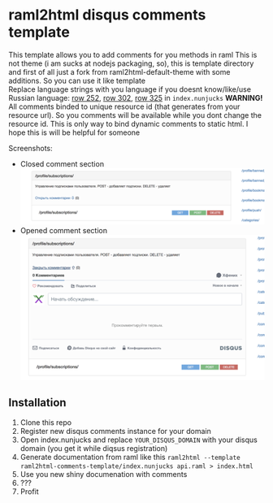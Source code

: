 # raml2html disqus comments template
This template allows you to add comments for you methods in raml
This is not theme (i am sucks at nodejs packaging, so), this is template directory and first of all just a fork from raml2html-default-theme with some additions. So you can use it like template  
Replace language strings with you language if you doesnt know/like/use Russian language: [row 252](https://github.com/xfenix/raml2html-comment-template/blob/master/index.nunjucks#L252), [row 302](https://github.com/xfenix/raml2html-comment-template/blob/master/index.nunjucks#L302), [row 325](https://github.com/xfenix/raml2html-comment-template/blob/master/index.nunjucks#L325) in `index.nunjucks`
**WARNING!** All comments binded to unique resource id (that generates from your resource url). So you comments will be available while you dont change the resource id. This is only way to bind dynamic comments to static html. I hope this is will be helpful for someone


Screenshots:
* Closed comment section ![](./images/closed.png)
* Opened comment section ![](./images/opened.png)


## Installation
1. Clone this repo
1. Register new disqus comments instance for your domain
1. Open index.nunjucks and replace ``YOUR_DISQUS_DOMAIN`` with your disqus domain (you get it while diqsus registration)
1. Generate documentation from raml like this ``raml2html --template raml2html-comments-template/index.nunjucks api.raml > index.html``
1. Use you new shiny documenation with comments
1. ???
1. Profit
